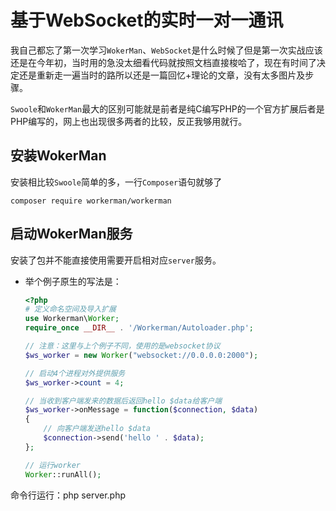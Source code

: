 # 基于WebSocket的实时一对一通讯

我自己都忘了第一次学习`WokerMan`、`WebSocket`是什么时候了但是第一次实战应该还是在今年初，当时用的急没太细看代码就按照文档直接梭哈了，现在有时间了决定还是重新走一遍当时的路所以还是一篇回忆+理论的文章，没有太多图片及步骤。

`Swoole`和`WokerMan`最大的区别可能就是前者是纯C编写PHP的一个官方扩展后者是PHP编写的，网上也出现很多两者的比较，反正我够用就行。

## 安装WokerMan



安装相比较`Swoole`简单的多，一行`Composer`语句就够了

```
composer require workerman/workerman
```



## 启动WokerMan服务

安装了包并不能直接使用需要开启相对应`server`服务。

* 举个例子原生的写法是：

  ```PHP
  <?php
  # 定义命名空间及导入扩展
  use Workerman\Worker;
  require_once __DIR__ . '/Workerman/Autoloader.php';
  
  // 注意：这里与上个例子不同，使用的是websocket协议
  $ws_worker = new Worker("websocket://0.0.0.0:2000");
  
  // 启动4个进程对外提供服务
  $ws_worker->count = 4;
  
  // 当收到客户端发来的数据后返回hello $data给客户端
  $ws_worker->onMessage = function($connection, $data)
  {
      // 向客户端发送hello $data
      $connection->send('hello ' . $data);
  };
  
  // 运行worker
  Worker::runAll();
  ```

  



命令行运行：php server.php

